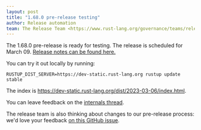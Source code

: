 ```yaml
---
layout: post
title: "1.68.0 pre-release testing"
author: Release automation
team: The Release Team <https://www.rust-lang.org/governance/teams/release>
---
```


The 1.68.0 pre-release is ready for testing. The release is scheduled for
March 09. [Release notes can be found here.][relnotes]

You can try it out locally by running:

```plain
RUSTUP_DIST_SERVER=https://dev-static.rust-lang.org rustup update stable
```

The index is <https://dev-static.rust-lang.org/dist/2023-03-06/index.html>.

You can leave feedback on the [internals thread](https://internals.rust-lang.org/t/rust-1-68-0-pre-release-testing/18481).

The release team is also thinking about changes to our pre-release process:
we'd love your feedback [on this GitHub issue][feedback].

[relnotes]: https://github.com/rust-lang/rust/blob/stable/RELEASES.md#version-1680-2023-03-09
[feedback]: https://github.com/rust-lang/release-team/issues/16
    